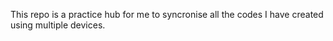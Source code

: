 This repo is a practice hub for me to syncronise all the codes I have created using multiple devices.
